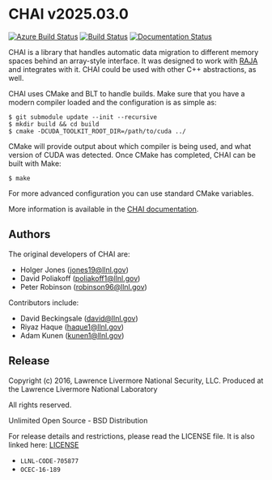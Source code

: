[comment]: # (#################################################################)
[comment]: # (Copyright 2016-25, Lawrence Livermore National Security, LLC)
[comment]: # (and CHAI project contributors. See the CHAI LICENSE file for)
[comment]: # (details.)
[comment]: # 
[comment]: # (# SPDX-License-Identifier: BSD-3-Clause)
[comment]: # (#################################################################)

# CHAI v2025.03.0

[![Azure Build Status](https://dev.azure.com/davidbeckingsale/CHAI/_apis/build/status/LLNL.CHAI?branchName=develop)](https://dev.azure.com/davidbeckingsale/CHAI/_build/latest?definitionId=2&branchName=develop)
[![Build Status](https://travis-ci.org/LLNL/CHAI.svg?branch=develop)](https://travis-ci.org/LLNL/CHAI)
[![Documentation Status](https://readthedocs.org/projects/chai/badge/?version=develop)](https://chai.readthedocs.io/en/develop/?badge=develop)


CHAI is a library that handles automatic data migration to different memory
spaces behind an array-style interface. It was designed to work with
[RAJA](https://github.com/LLNL/RAJA) and integrates with it. CHAI could be
used with other C++ abstractions, as well.

CHAI uses CMake and BLT to handle builds. Make sure that you have a modern
compiler loaded and the configuration is as simple as:

    $ git submodule update --init --recursive
    $ mkdir build && cd build
    $ cmake -DCUDA_TOOLKIT_ROOT_DIR=/path/to/cuda ../

CMake will provide output about which compiler is being used, and what version
of CUDA was detected. Once CMake has completed, CHAI can be built with Make:

    $ make

For more advanced configuration you can use standard CMake variables.

More information is available in the [CHAI documentation](https://chai.readthedocs.io/en/develop/).

## Authors

The original developers of CHAI are:

- Holger Jones (jones19@llnl.gov)
- David Poliakoff (poliakoff1@llnl.gov)
- Peter Robinson (robinson96@llnl.gov)

Contributors include:

- David Beckingsale (david@llnl.gov)
- Riyaz Haque (haque1@llnl.gov)
- Adam Kunen (kunen1@llnl.gov)

## Release

Copyright (c) 2016, Lawrence Livermore National Security, LLC.
Produced at the Lawrence Livermore National Laboratory

All rights reserved.

Unlimited Open Source - BSD Distribution

For release details and restrictions, please read the LICENSE file.
It is also linked here: [LICENSE](./LICENSE)

- `LLNL-CODE-705877`
- `OCEC-16-189`

